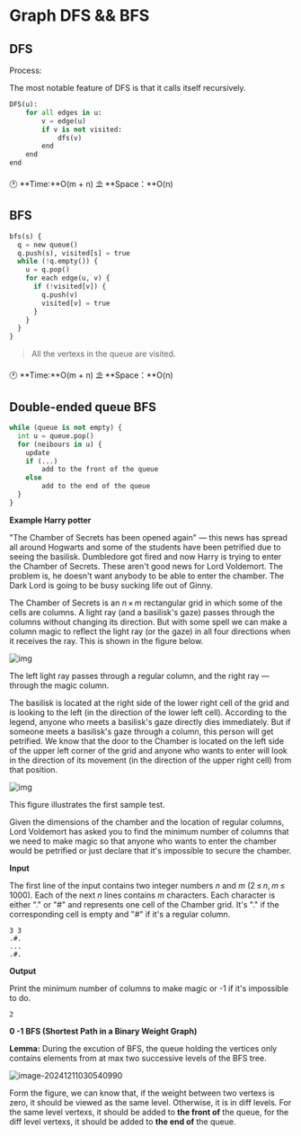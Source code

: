# Graph DFS && BFS

## DFS

Process:

The most notable feature of DFS is that it calls itself recursively.

```python
DFS(u):
	for all edges in u:
		v = edge(u)
		if v is not visited:
			dfs(v)
		end
	end
end
```

:clock1:  **Time:**O(m + n)
:parasol_on_ground:  **Space：**O(n)



## BFS

```python
bfs(s) {
  q = new queue()
  q.push(s), visited[s] = true
  while (!q.empty()) {
    u = q.pop()
    for each edge(u, v) {
      if (!visited[v]) {
        q.push(v)
        visited[v] = true
      }
    }
  }
}
```

>All the vertexs in the  queue are visited.

:clock1:  **Time:**O(m + n)
:parasol_on_ground:  **Space：**O(n)



## Double-ended queue BFS

```python
while (queue is not empty) {
  int u = queue.pop()
  for (neibours in u) {
    update
    if (...)
     	add to the front of the queue
    else
     	add to the end of the queue
  }
}
```



**Example Harry potter** 

"The Chamber of Secrets has been opened again" — this news has spread all around Hogwarts and some of the students have been petrified due to seeing the basilisk. Dumbledore got fired and now Harry is trying to enter the Chamber of Secrets. These aren't good news for Lord Voldemort. The problem is, he doesn't want anybody to be able to enter the chamber. The Dark Lord is going to be busy sucking life out of Ginny.

The Chamber of Secrets is an *n* × *m* rectangular grid in which some of the cells are columns. A light ray (and a basilisk's gaze) passes through the columns without changing its direction. But with some spell we can make a column magic to reflect the light ray (or the gaze) in all four directions when it receives the ray. This is shown in the figure below.

![img](https://espresso.codeforces.com/ad83cb7d3b23b415d6160c210d666149c240cfba.png)

The left light ray passes through a regular column, and the right ray — through the magic column.

The basilisk is located at the right side of the lower right cell of the grid and is looking to the left (in the direction of the lower left cell). According to the legend, anyone who meets a basilisk's gaze directly dies immediately. But if someone meets a basilisk's gaze through a column, this person will get petrified. We know that the door to the Chamber is located on the left side of the upper left corner of the grid and anyone who wants to enter will look in the direction of its movement (in the direction of the upper right cell) from that position.

![img](https://espresso.codeforces.com/f2def2cc555f3cb8d9ad5c8601c9e256126b5df7.png)

This figure illustrates the first sample test.

Given the dimensions of the chamber and the location of regular columns, Lord Voldemort has asked you to find the minimum number of columns that we need to make magic so that anyone who wants to enter the chamber would be petrified or just declare that it's impossible to secure the chamber.

**Input**

The first line of the input contains two integer numbers *n* and *m* (2 ≤ *n*, *m* ≤ 1000). Each of the next *n* lines contains *m* characters. Each character is either "." or "#" and represents one cell of the Chamber grid. It's "." if the corresponding cell is empty and "#" if it's a regular column.

```
3 3
.#.
...
.#.
```

**Output**

Print the minimum number of columns to make magic or -1 if it's impossible to do.

```
2
```

**0 -1 BFS  (Shortest Path in a Binary Weight Graph)**

**Lemma:** During the excution of BFS, the queue holding the vertices only contains elements from at max two successive levels of the BFS tree.

![image-20241211030540990](C:\Users\52068\AppData\Roaming\Typora\typora-user-images\image-20241211030540990.png)

Form the figure, we can know that, if the weight between two vertexs is zero, it should be viewed as the same level. Otherwise, it is in diff levels. For the same level vertexs, it should be added to **the front of** the queue, for the diff level vertexs, it should be added to **the end of** the queue.
